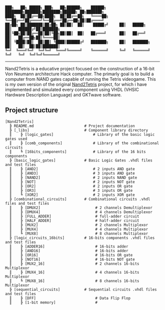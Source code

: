 
```text
███╗   ██╗ █████╗ ███╗   ██╗██████╗    ██████╗   ████████╗███████╗████████╗██████╗ ██╗███████╗
████╗  ██║██╔══██╗████╗  ██║██╔══██╗   ╚════██╗  ╚══██╔══╝██╔════╝╚══██╔══╝██╔══██╗██║██╔════╝
██╔██╗ ██║███████║██╔██╗ ██║██║  ██║    █████╔╝     ██║   █████╗     ██║   ██████╔╝██║███████╗
██║╚██╗██║██╔══██║██║╚██╗██║██║  ██║   ██╔═══╝      ██║   ██╔══╝     ██║   ██╔══██╗██║╚════██║
██║ ╚████║██║  ██║██║ ╚████║██████╔╝   ███████╗     ██║   ███████╗   ██║   ██║  ██║██║███████║
╚═╝  ╚═══╝╚═╝  ╚═╝╚═╝  ╚═══╝╚═════╝    ╚══════╝     ╚═╝   ╚══════╝   ╚═╝   ╚═╝  ╚═╝╚═╝╚══════╝
```
---

Nand2Tetris is a educative project focused on the construction of a 16-bit Von Neumann architecture 
Hack computer. The primarly goal is to build a computer from NAND gates capable of running the Tetris 
videogame. This is my own version of the original [Nand2Tetris](https://www.nand2tetris.org/) project, for which i have implemented
and simulated every component using VHDL (VHSIC Hardware Description Language) and GKTwave software.

## Project structure 
```
[Nand2Tetris]
  ╠ README.md                       # Project documentation
  ╠ [_libs]                         # Component library directory
  ║    ╠ [logic_gates]                  # Library of the basic logic gates used
  ║    ╠ [comb_components]              # Library of the combinational circuits
  ║    ╚ [16bits_components]            # Library of the 16 bits components
  ╠ [basic_logic_gates]             # Basic Logic Gates .vhdl files and test files
  ║    ╠ [AND2]                         # 2 inputs AND gate
  ║    ╠ [AND3]                         # 3 inputs AND gate
  ║    ╠ [NAND2]                        # 2 inputs NAND gate
  ║    ╠ [NOT]                          # 2 inputs NOT gate
  ║    ╠ [OR2]                          # 2 inputs OR gate
  ║    ╠ [OR3]                          # 3 inputs OR gate
  ║    ╚ [XOR2]                         # 2 inputs XOR gate
  ╠ [combinational_circuits]        # Combinational circuits .vhdl files and test files
  ║    ╠ [DMUX2]                         # 2 channels Demultiplexor
  ║    ╠ [DMUX4]                         # 4 channels Demultiplexor  
  ║    ╠ [FULL_ADDER]                    # full-adder circuit 
  ║    ╠ [HALF_ADDER]                    # half-adder circuit 
  ║    ╠ [MUX2]                          # 2 channels Multiplexor
  ║    ╠ [MUX4]                          # 4 channels Multiplexor
  ║    ╚ [MUX8]                          # 8 channels Multiplexor
  ╠ [logic_circuits_16bits]         # 16-bits components .vhdl files and test files
  ║    ╠ [ADDER16]                       # 16-bits adder
  ║    ╠ [AND16]                         # 16-bits adder
  ║    ╠ [OR16]                          # 16-bits OR gate
  ║    ╠ [NOT16]                         # 16-bits NOT gate
  ║    ╠ [MUX2_16]                       # 2 channels 16-bits Multiplexor
  ║    ╠ [MUX4_16]                       # 4 channels 16-bits Multiplexor
  ║    ╚ [MUX8_16]                       # 8 channels 16-bits Multiplexor
  ╠ [sequential_circuits]           # Sequential circuits .vhdl files and test files
  ║    ╠ [DFF]                           # Data Flip Flop 
  ║    ╠ [1-bit memory]                  # 
```